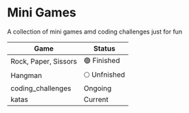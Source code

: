 # Mini Games
A collection of mini games amd coding challenges just for fun

| Game   | Status  |
|---|---|
| Rock, Paper, Sissors  | 🟢 Finished  |
| Hangman  | 🌕 Unfnished  |
| coding_challenges  |  Ongoing |
| katas  |  Current |